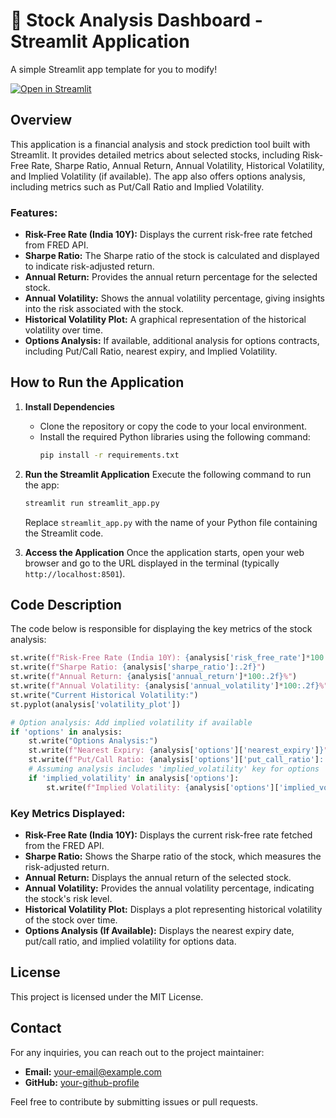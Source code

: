 # 🎈 Stock Analysis Dashboard - Streamlit Application

A simple Streamlit app template for you to modify!

[![Open in Streamlit](https://static.streamlit.io/badges/streamlit_badge_black_white.svg)](https://blank-app-template.streamlit.app/)

## Overview
This application is a financial analysis and stock prediction tool built with Streamlit. It provides detailed metrics about selected stocks, including Risk-Free Rate, Sharpe Ratio, Annual Return, Annual Volatility, Historical Volatility, and Implied Volatility (if available). The app also offers options analysis, including metrics such as Put/Call Ratio and Implied Volatility.

### Features:
- **Risk-Free Rate (India 10Y):** Displays the current risk-free rate fetched from FRED API.
- **Sharpe Ratio:** The Sharpe ratio of the stock is calculated and displayed to indicate risk-adjusted return.
- **Annual Return:** Provides the annual return percentage for the selected stock.
- **Annual Volatility:** Shows the annual volatility percentage, giving insights into the risk associated with the stock.
- **Historical Volatility Plot:** A graphical representation of the historical volatility over time.
- **Options Analysis:** If available, additional analysis for options contracts, including Put/Call Ratio, nearest expiry, and Implied Volatility.

## How to Run the Application

1. **Install Dependencies**
   - Clone the repository or copy the code to your local environment.
   - Install the required Python libraries using the following command:
     ```bash
     pip install -r requirements.txt
     ```

2. **Run the Streamlit Application**
   Execute the following command to run the app:
   ```bash
   streamlit run streamlit_app.py
   ```
   Replace `streamlit_app.py` with the name of your Python file containing the Streamlit code.

3. **Access the Application**
   Once the application starts, open your web browser and go to the URL displayed in the terminal (typically `http://localhost:8501`).

## Code Description
The code below is responsible for displaying the key metrics of the stock analysis:

```python
st.write(f"Risk-Free Rate (India 10Y): {analysis['risk_free_rate']*100:.2f}%")
st.write(f"Sharpe Ratio: {analysis['sharpe_ratio']:.2f}")
st.write(f"Annual Return: {analysis['annual_return']*100:.2f}%")
st.write(f"Annual Volatility: {analysis['annual_volatility']*100:.2f}%")
st.write("Current Historical Volatility:")
st.pyplot(analysis['volatility_plot'])

# Option analysis: Add implied volatility if available
if 'options' in analysis:
    st.write("Options Analysis:")
    st.write(f"Nearest Expiry: {analysis['options']['nearest_expiry']}")
    st.write(f"Put/Call Ratio: {analysis['options']['put_call_ratio']:.2f}")
    # Assuming analysis includes 'implied_volatility' key for options
    if 'implied_volatility' in analysis['options']:
        st.write(f"Implied Volatility: {analysis['options']['implied_volatility']*100:.2f}%")
```

### Key Metrics Displayed:
- **Risk-Free Rate (India 10Y):** Displays the current risk-free rate fetched from the FRED API.
- **Sharpe Ratio:** Shows the Sharpe ratio of the stock, which measures the risk-adjusted return.
- **Annual Return:** Displays the annual return of the selected stock.
- **Annual Volatility:** Provides the annual volatility percentage, indicating the stock's risk level.
- **Historical Volatility Plot:** Displays a plot representing historical volatility of the stock over time.
- **Options Analysis (If Available):** Displays the nearest expiry date, put/call ratio, and implied volatility for options data.

## License
This project is licensed under the MIT License.

## Contact
For any inquiries, you can reach out to the project maintainer:
- **Email:** your-email@example.com
- **GitHub:** [your-github-profile](https://github.com/your-github-profile)

Feel free to contribute by submitting issues or pull requests.
